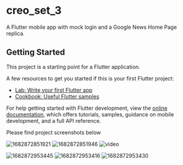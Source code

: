 # creo_set_3

A Flutter mobile app with mock login and a Google News Home Page replica.

## Getting Started

This project is a starting point for a Flutter application.

A few resources to get you started if this is your first Flutter project:

- [Lab: Write your first Flutter app](https://docs.flutter.dev/get-started/codelab)
- [Cookbook: Useful Flutter samples](https://docs.flutter.dev/cookbook)

For help getting started with Flutter development, view the
[online documentation](https://docs.flutter.dev/), which offers tutorials,
samples, guidance on mobile development, and a full API reference.

Please find project screenshots below

![1682872851921](https://user-images.githubusercontent.com/121536626/235365264-3ab6ce7c-c424-4151-9811-19165e424426.jpg)
![1682872851946](https://user-images.githubusercontent.com/121536626/235365266-7ab5b090-9561-4858-9b04-70f5139582ac.jpg)
![video]([https://user-images.githubusercontent.com/121536626/235365373-1a9ed4d5-8817-4d2c-879f-8ce3af02e4b1.gif](https://drive.google.com/file/d/1yIh562j-qR4J_XjaHXTY9jl_QfAsjpdx/view))

![1682872953445](https://user-images.githubusercontent.com/121536626/235365419-c49b0797-3454-4298-9a0f-32ddf5827562.jpg)
![1682872953416](https://user-images.githubusercontent.com/121536626/235365425-3680f360-f350-4e5c-94e7-50311edda990.jpg)
![1682872953430](https://user-images.githubusercontent.com/121536626/235365429-531e1814-37a7-463f-99d2-0cb52349d35a.jpg)


